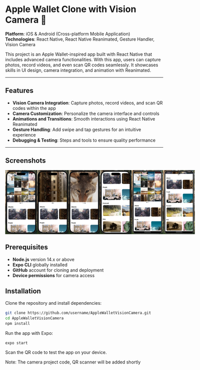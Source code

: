 # Apple Wallet Clone with Vision Camera 📱

**Platform**: iOS & Android (Cross-platform Mobile Application)  
**Technologies**: React Native, React Native Reanimated, Gesture Handler, Vision Camera

This project is an Apple Wallet-inspired app built with React Native that includes advanced camera functionalities. With this app, users can capture photos, record videos, and even scan QR codes seamlessly. It showcases skills in UI design, camera integration, and animation with Reanimated.

---

## Features

- **Vision Camera Integration**: Capture photos, record videos, and scan QR codes within the app
- **Camera Customization**: Personalize the camera interface and controls
- **Animations and Transitions**: Smooth interactions using React Native Reanimated
- **Gesture Handling**: Add swipe and tap gestures for an intuitive experience
- **Debugging & Testing**: Steps and tools to ensure quality performance

---

## Screenshots
<div style="display: flex; flex-direction: 'row';">
<img src="/photos/1.png" width=20%>
<img src="/photos/2.png" width=20%>
<img src="/photos/3.png" width=20%>
<img src="/photos/4.png" width=20%>
<img src="/photos/5.png" width=20%>
<img src="/photos/6.png" width=20%>
</div>

## Prerequisites

- **Node.js** version 14.x or above
- **Expo CLI** globally installed
- **GitHub** account for cloning and deployment
- **Device permissions** for camera access

## Installation

Clone the repository and install dependencies:
```bash
git clone https://github.com/username/AppleWalletVisionCamera.git
cd AppleWalletVisionCamera
npm install
```
Run the app with Expo:
```
expo start
```
Scan the QR code to test the app on your device.


Note: The camera project code, QR scanner will be added shortly